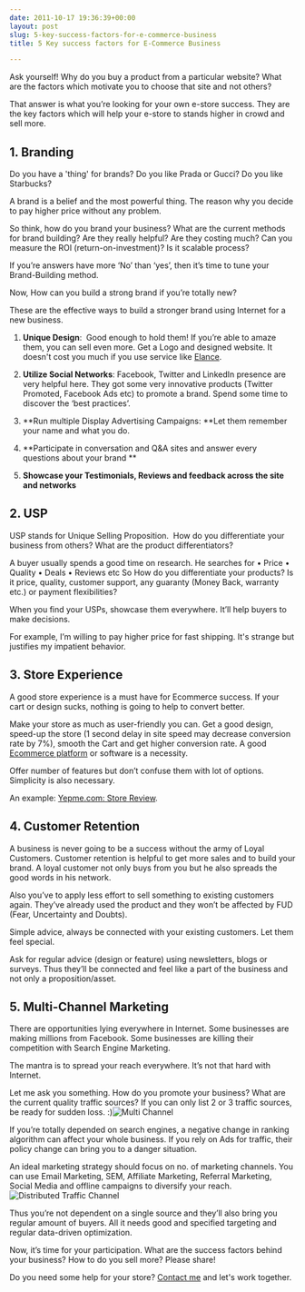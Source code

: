 ```yaml
---
date: 2011-10-17 19:36:39+00:00
layout: post
slug: 5-key-success-factors-for-e-commerce-business
title: 5 Key success factors for E-Commerce Business

---
```


Ask yourself! Why do you buy a product from a particular website? What are the factors which motivate you to choose that site and not others?

That answer is what you’re looking for your own e-store success. They are the key factors which will help your e-store to stands higher in crowd and sell more.


## 1. Branding


Do you have a 'thing' for brands? Do you like Prada or Gucci? Do you like Starbucks?

A brand is a belief and the most powerful thing. The reason why you decide to pay higher price without any problem.

So think, how do you brand your business? What are the current methods for brand building? Are they really helpful? Are they costing much? Can you measure the ROI (return-on-investment)? Is it scalable process?

If you’re answers have more ‘No’ than ‘yes’, then it’s time to tune your Brand-Building method.

Now, How can you build a strong brand if you’re totally new?

These are the effective ways to build a stronger brand using Internet for a new business.



	
  1. **Unique Design**:  Good enough to hold them! If you’re able to amaze them, you can sell even more. Get a Logo and designed website. It doesn't cost you much if you use service like [Elance](http://bit.ly/ak-elance).

	
  2. **Utilize Social Networks**: Facebook, Twitter and LinkedIn presence are very helpful here. They got some very innovative products (Twitter Promoted, Facebook Ads etc) to promote a brand. Spend some time to discover the ‘best practices’.

	
  3. **Run multiple Display Advertising Campaigns: **Let them remember your name and what you do.

	
  4. **Participate in conversation and Q&A sites and answer every questions about your brand
**

	
  5. **Showcase your Testimonials, Reviews and feedback across the site and networks**




## 2. USP


USP stands for Unique Selling Proposition.  How do you differentiate your business from others? What are the product differentiators?

A buyer usually spends a good time on research. He searches for
• Price
• Quality
• Deals
• Reviews etc
So How do you differentiate your products? Is it price, quality, customer support, any guaranty (Money Back, warranty etc.) or payment flexibilities?

When you find your USPs, showcase them everywhere. It’ll help buyers to make decisions.

For example, I’m willing to pay higher price for fast shipping. It's strange but justifies my impatient behavior.


## 3. Store Experience


A good store experience is a must have for Ecommerce success. If your cart or design sucks, nothing is going to help to convert better.

Make your store as much as user-friendly you can. Get a good design, speed-up the store (1 second delay in site speed may decrease conversion rate by 7%), smooth the Cart and get higher conversion rate. A good [Ecommerce platform](/ecommerce-platform/) or software is a necessity.

Offer number of features but don’t confuse them with lot of options. Simplicity is also necessary.

An example: [Yepme.com: Store Review](/yepme-review/).


## 4. Customer Retention


A business is never going to be a success without the army of Loyal Customers. Customer retention is helpful to get more sales and to build your brand. A loyal customer not only buys from you but he also spreads the good words in his network.

Also you’ve to apply less effort to sell something to existing customers again. They’ve already used the product and they won’t be affected by FUD (Fear, Uncertainty and Doubts).

Simple advice, always be connected with your existing customers. Let them feel special.

Ask for regular advice (design or feature) using newsletters, blogs or surveys. Thus they’ll be connected and feel like a part of the business and not only a proposition/asset.


## 5. Multi-Channel Marketing


There are opportunities lying everywhere in Internet. Some businesses are making millions from Facebook. Some businesses are killing their competition with Search Engine Marketing.

The mantra is to spread your reach everywhere. It’s not that hard with Internet.

Let me ask you something. How do you promote your business? What are the current quality traffic sources?
If you can only list 2 or 3 traffic sources, be ready for sudden loss. :)![Multi Channel](http://dl.dropboxusercontent.com/u/19894695/myblog/Multi-Channel.png)

If you’re totally depended on search engines, a negative change in ranking algorithm can affect your whole business. If you rely on Ads for traffic, their policy change can bring you to a danger situation.

An ideal marketing strategy should focus on no. of marketing channels. You can use Email Marketing, SEM, Affiliate Marketing, Referral Marketing, Social Media and offline campaigns to diversify your reach.![Distributed Traffic Channel](http://dl.dropboxusercontent.com/u/19894695/myblog/Distributed-Traffic-Channel.png)

Thus you’re not dependent on a single source and they’ll also bring you regular amount of buyers. All it needs good and specified targeting and regular data-driven optimization.

Now, it’s time for your participation. What are the success factors behind your business? How to do you sell more? Please share!

Do you need some help for your store? [Contact me](/contact/) and let's work together.
